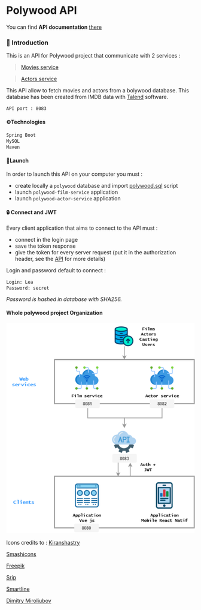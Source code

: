 # Polywood API

You can find **API documentation** [there](API.md)


### 👋 Introduction

This is an API for Polywood project that communicate with 2 services :
> [Movies service](https://github.com/PolywoodOrganization/polywood-film-service)

> [Actors service](https://github.com/PolywoodOrganization/polywood-actor-service)

This API allow to fetch movies and actors from a bolywood database.
This database has been created from IMDB data with [Talend](https://fr.talend.com/) software.

    API port : 8083

#### ⚙️Technologies

    Spring Boot
    MySQL
    Maven

#### 🚀Launch

In order to launch this API on your computer you must :
- create locally a `polywood` database and import [polywood.sql](polywood.sql) script
- launch `polywood-film-service` application
- launch `polywood-actor-service` application

#### 🔒 Connect and JWT

Every client application that aims to connect to the API must :
- connect in the login page
- save the token response
- give the token for every server request (put it in the authorization header, see the [API](API.md) for more details)

Login and password default to connect :

```
Login: Lea
Password: secret
```

*Password is hashed in database with SHA256.*


#### Whole polywood project Organization

![Schema architecture](Architecture.png)

Icons credits to :
[Kiranshastry](https://www.flaticon.com/authors/kiranshastry)

[Smashicons](https://www.flaticon.com/authors/smashicons)

[Freepik](https://www.flaticon.com/authors/freepik)

[Srip](https://www.flaticon.com/authors/srip)

[Smartline](https://www.flaticon.com/authors/smartline)

[Dimitry Miroliubov](https://www.flaticon.com/authors/dimitry-miroliubov)
